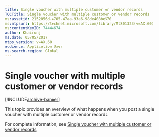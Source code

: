 ```yaml
---
title: Single voucher with multiple customer or vendor records
TOCTitle: Single voucher with multiple customer or vendor records
ms:assetid: 2152056d-4705-47aa-93a6-98de408be570
ms:mtpsurl: https://technet.microsoft.com/library/Mt801323(v=AX.60)
ms:contentKeyID: 74444674
author: Khairunj
ms.date: 05/05/2017
mtps_version: v=AX.60
audience: Application User
ms.search.region: Global
---
```


# Single voucher with multiple customer or vendor records 


[!INCLUDE[archive-banner](includes/archive-banner.md)]


This topic provides an overview of what happens when you post a single voucher with multiple customer or vendor records.

For complete information, see [Single voucher with multiple customer or vendor records](/dynamics365/operations/financials/accounts-payable/single-voucher-multiple-customer-vendor-records)

  
